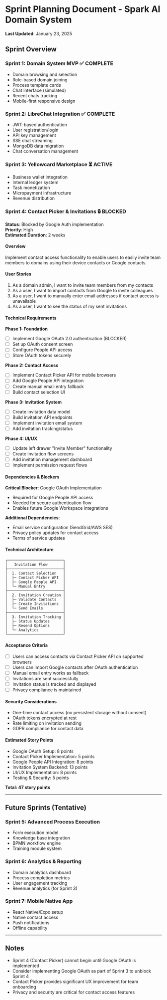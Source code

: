# Sprint Planning Document - Spark AI Domain System

**Last Updated**: January 23, 2025

## Sprint Overview

### Sprint 1: Domain System MVP ✅ COMPLETE
- Domain browsing and selection
- Role-based domain joining
- Process template cards
- Chat interface (simulated)
- Recent chats tracking
- Mobile-first responsive design

### Sprint 2: LibreChat Integration ✅ COMPLETE
- JWT-based authentication
- User registration/login
- API key management
- SSE chat streaming
- MongoDB data migration
- Chat conversation management

### Sprint 3: Yellowcard Marketplace ⏳ ACTIVE
- Business wallet integration
- Internal ledger system
- Task monetization
- Micropayment infrastructure
- Revenue distribution

### Sprint 4: Contact Picker & Invitations 🔒 BLOCKED
**Status**: Blocked by Google Auth implementation  
**Priority**: High  
**Estimated Duration**: 2 weeks

#### Overview
Implement contact access functionality to enable users to easily invite team members to domains using their device contacts or Google contacts.

#### User Stories
1. As a domain admin, I want to invite team members from my contacts
2. As a user, I want to import contacts from Google to invite colleagues
3. As a user, I want to manually enter email addresses if contact access is unavailable
4. As a user, I want to see the status of my sent invitations

#### Technical Requirements

**Phase 1: Foundation**
- [ ] Implement Google OAuth 2.0 authentication (BLOCKER)
- [ ] Set up OAuth consent screen
- [ ] Configure People API access
- [ ] Store OAuth tokens securely

**Phase 2: Contact Access**
- [ ] Implement Contact Picker API for mobile browsers
- [ ] Add Google People API integration
- [ ] Create manual email entry fallback
- [ ] Build contact selection UI

**Phase 3: Invitation System**
- [ ] Create invitation data model
- [ ] Build invitation API endpoints
- [ ] Implement invitation email system
- [ ] Add invitation tracking/status

**Phase 4: UI/UX**
- [ ] Update left drawer "Invite Member" functionality
- [ ] Create invitation flow screens
- [ ] Add invitation management dashboard
- [ ] Implement permission request flows

#### Dependencies & Blockers

**Critical Blocker**: Google OAuth Implementation
- Required for Google People API access
- Needed for secure authentication flow
- Enables future Google Workspace integrations

**Additional Dependencies**:
- Email service configuration (SendGrid/AWS SES)
- Privacy policy updates for contact access
- Terms of service updates

#### Technical Architecture

```
┌─────────────────────────┐
│   Invitation Flow       │
├─────────────────────────┤
│  1. Contact Selection   │
│  ├─ Contact Picker API  │
│  ├─ Google People API   │
│  └─ Manual Entry        │
├─────────────────────────┤
│  2. Invitation Creation │
│  ├─ Validate Contacts   │
│  ├─ Create Invitations  │
│  └─ Send Emails         │
├─────────────────────────┤
│  3. Invitation Tracking │
│  ├─ Status Updates      │
│  ├─ Resend Options      │
│  └─ Analytics           │
└─────────────────────────┘
```

#### Acceptance Criteria
- [ ] Users can access contacts via Contact Picker API on supported browsers
- [ ] Users can import Google contacts after OAuth authentication
- [ ] Manual email entry works as fallback
- [ ] Invitations are sent successfully
- [ ] Invitation status is tracked and displayed
- [ ] Privacy compliance is maintained

#### Security Considerations
- One-time contact access (no persistent storage without consent)
- OAuth tokens encrypted at rest
- Rate limiting on invitation sending
- GDPR compliance for contact data

#### Estimated Story Points
- Google OAuth Setup: 8 points
- Contact Picker Implementation: 5 points
- Google People API Integration: 8 points
- Invitation System Backend: 13 points
- UI/UX Implementation: 8 points
- Testing & Security: 5 points

**Total: 47 story points**

---

## Future Sprints (Tentative)

### Sprint 5: Advanced Process Execution
- Form execution model
- Knowledge base integration
- BPMN workflow engine
- Training module system

### Sprint 6: Analytics & Reporting
- Domain analytics dashboard
- Process completion metrics
- User engagement tracking
- Revenue analytics (for Sprint 3)

### Sprint 7: Mobile Native App
- React Native/Expo setup
- Native contact access
- Push notifications
- Offline capability

---

## Notes

- Sprint 4 (Contact Picker) cannot begin until Google OAuth is implemented
- Consider implementing Google OAuth as part of Sprint 3 to unblock Sprint 4
- Contact Picker provides significant UX improvement for team onboarding
- Privacy and security are critical for contact access features